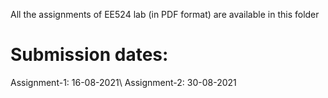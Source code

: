 All the assignments of EE524 lab (in PDF format) are available in this folder

# Submission dates:

Assignment-1: 16-08-2021\\
Assignment-2: 30-08-2021
